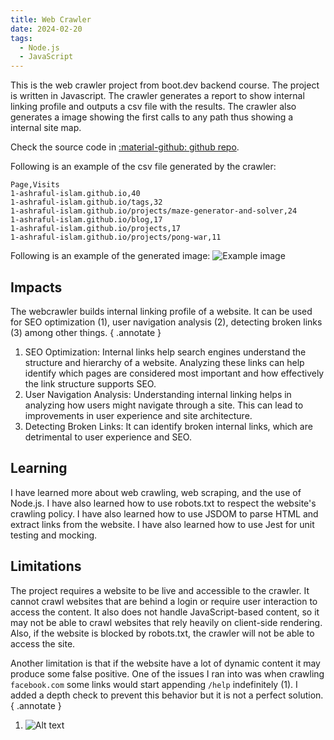 ```yaml
---
title: Web Crawler
date: 2024-02-20
tags:
  - Node.js
  - JavaScript
---
```


This is the web crawler project from boot.dev backend course. The project is written in Javascript. The crawler generates a report to show internal linking profile and outputs a csv file with the results. The crawler also generates a image showing the first calls to any path thus showing a internal site map.

Check the source code in [:material-github: github repo](https://github.com/1-ashraful-islam/boot.dev-projects).

Following is an example of the csv file generated by the crawler:

```csv
Page,Visits
1-ashraful-islam.github.io,40
1-ashraful-islam.github.io/tags,32
1-ashraful-islam.github.io/projects/maze-generator-and-solver,24
1-ashraful-islam.github.io/blog,17
1-ashraful-islam.github.io/projects,17
1-ashraful-islam.github.io/projects/pong-war,11
```

Following is an example of the generated image:
![Example image](output-graph.png)

## Impacts

The webcrawler builds internal linking profile of a website. It can be used for SEO optimization (1), user navigation analysis (2), detecting broken links (3) among other things.
{ .annotate }

1. SEO Optimization: Internal links help search engines understand the structure and hierarchy of a website. Analyzing these links can help identify which pages are considered most important and how effectively the link structure supports SEO.
2. User Navigation Analysis: Understanding internal linking helps in analyzing how users might navigate through a site. This can lead to improvements in user experience and site architecture.
3. Detecting Broken Links: It can identify broken internal links, which are detrimental to user experience and SEO.

## Learning

I have learned more about web crawling, web scraping, and the use of Node.js. I have also learned how to use robots.txt to respect the website's crawling policy. I have also learned how to use JSDOM to parse HTML and extract links from the website. I have also learned how to use Jest for unit testing and mocking.

## Limitations

The project requires a website to be live and accessible to the crawler. It cannot crawl websites that are behind a login or require user interaction to access the content. It also does not handle JavaScript-based content, so it may not be able to crawl websites that rely heavily on client-side rendering. Also, if the website is blocked by robots.txt, the crawler will not be able to access the site.

Another limitation is that if the website have a lot of dynamic content it may produce some false positive. One of the issues I ran into was when crawling `facebook.com` some links would start appending `/help` indefinitely (1). I added a depth check to prevent this behavior but it is not a perfect solution.
{ .annotate }

1. ![Alt text](fb-issue.png)
